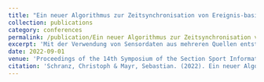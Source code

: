 ```yaml
---
title: "Ein neuer Algorithmus zur Zeitsynchronisation von Ereignis-basierten Zeitreihendaten als Alternative zur Kreuzkorrelation"
collection: publications
category: conferences
permalink: /publication/Ein neuer Algorithmus zur Zeitsynchronisation von Ereignis-basierten Zeitreihendaten als Alternative zur Kreuzkorrelation
excerpt: 'Mit der Verwendung von Sensordaten aus mehreren Quellen entsteht oft die Notwendigkeit einer Synchronisierung der entstandenen Messreihen. Ein Standardverfahren dazu ist die Kreuzkorrelation, die jedoch übereinstimmende Zeitstempel voraussetzt und empfindlich gegenüber Ausreißern reagiert. In diesem Paper wird daher ein alternativer Algorithmus für die Synchronisierung von Ereignis-basierten Zeitreihendaten vorgestellt.'
date: 2022-09-01
venue: 'Proceedings of the 14th Symposium of the Section Sport Informatics and Engineering of the German Society of Sport Science (dvs)'
citation: 'Schranz, Christoph & Mayr, Sebastian. (2022). Ein neuer Algorithmus zur Zeitsynchronisierung von Ereignis- basierten Zeitreihendaten als Alternative zur Kreuzkorrelation. 10.5281/zenodo.7370958. '
---
```



